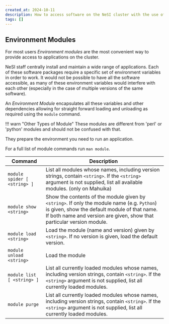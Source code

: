 ```yaml
---
created_at: 2024-10-11
description: How to access software on the NeSI cluster with the use of environment modules.
tags: []
---
```




## Environment Modules

For most users _Environment modules_ are the most convenient way to provide access to applications on the cluster.

NeSI staff centrally install and maintain a wide range of applications. Each of these software packages require a specific set of environment variables in order to work. It would not be possible to have all the software accessible, as many of these environment variables would interfere with each other (especially in the case of multiple versions of the same software).

An _Environment Module_ encapsulates all these variables and other dependencies allowing for straight forward loading and unloading as required using the `module` command.

!!! warn  "Other Types of Module"
    These modules are different from 'perl' or 'python' modules and should not be confused with that.

They prepare the environment you need to run an application.

For a full list of module commands run `man module`.

| Command | Description |
| - | - |
| `module spider [ <string> ]` | List all modules whose names, including version strings, contain `<string>`. If the `<string>` argument is not supplied, list all available modules. (only on Mahuika)                                                |
| `module show <string>`       | Show the contents of the module given by `<string>`. If only the module name (e.g. `Python`) is given, show the default module of that name. If both name and version are given, show that particular version module. |
| `module load <string>`       | Load the module (name and version) given by `<string>`. If no version is given, load the default version.|
| `module unload <string>`     | Load the module |
| `module list [ <string> ]`   | List all currently loaded modules whose names, including version strings, contain `<string>`. If the `<string>` argument is not supplied, list all currently loaded modules. |
| `module purge`               | List all currently loaded modules whose names, including version strings, contain `<string>`. If the `<string>` argument is not supplied, list all currently loaded modules.                                          |
